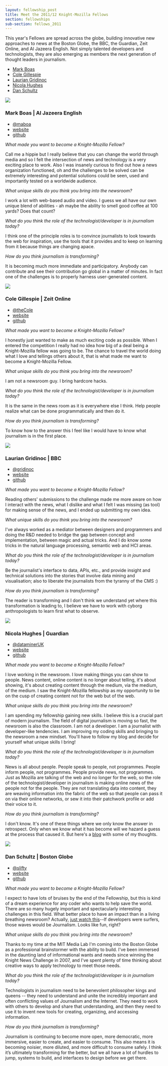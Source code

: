 ```yaml
---
layout: fellowship_post
title: Meet the 2011/12 Knight-Mozilla Fellows
section: fellowships
sub-section: fellows_2011
---
```

<p class="bodybig">This year's Fellows are spread across the globe, building innovative new approaches to news at the Boston Globe, the BBC, the Guardian, Zeit Online, and Al Jazeera English. Not simply talented developers and technologists, they are also emerging as members the next generation of thought leaders in journalism.</p>
<ul class="fellowslist">
<li><a href="#mark">Mark Boas</a>
<li><a href="#cole">Cole Gillespie</a>
<li><a href="#laurian">Laurian Gridinoc</a>
<li><a href="#nicola">Nicola Hughes</a>
<li><a href="#dan">Dan Schultz</a>
</ul>


<a name="mark"></a>
<p class="spacer"></p>
<img src="/media/img/fellows/boas.jpg" class="meet">
<h3>Mark Boas | Al Jazeera English</h3>
<ul class = "fellowstats">
<li><a href="http://www.twitter.com/maboa">@maboa</a>
<li><a href="http://happyworm.com">website</a>
<li><a href="http://github.com/maboa/">github</a>
</ul>

*What made you want to become a Knight-Mozilla Fellow?*

Call me a hippie but I really believe that you can change the world through media and so I felt the intersection of news and technology is a very exciting place to work. Also I was insanely curious to find out how a news organization functioned, oh and the challenges to be solved can be extremely interesting and potential solutions could be seen, used and importantly tested on a worldwide audience.


*What unique skills do you think you bring into the newsroom?*

I work a lot with web-based audio and video. I guess we all have our own unique blend of abilities - ah maybe the ability to smell good coffee at 100 yards? Does that count?


*What do you think the role of the technologist/developer is in journalism today?*

I think one of the principle roles is to convince journalists to look towards the web for inspiration, use the tools that it provides and to keep on learning from it because things are changing apace.


*How do you think journalism is transforming?*

It is becoming much more immediate and participatory. Anybody can contribute and see their contribution go global in a matter of minutes. In fact one of the challenges is to properly harness user-generated content.

<a name="cole"></a>
<p class="spacer"></p>
<img src="/media/img/fellows/cole.jpg" class="meet">
<h3>Cole Gillespie | Zeit Online</h3>
<ul class = "fellowstats">
<li><a href="http://www.twitter.com/theCole">@theCole</a>
<li><a href="http://www.colegillespie.com">website</a>
<li><a href="github.com/coleGillespie">github</a>
</ul>

*What made you want to become a Knight-Mozilla Fellow?*

I honestly just wanted to make as much exciting code as possible. When I entered the competition I really had no idea how big of a deal being a Knight-Mozilla fellow was going to be. The chance to travel the world doing what I love and tellings others about it, that is what made me want to become a Knight-Mozilla Fellow.

*What unique skills do you think you bring into the newsroom?*

I am not a newsroom guy. I bring hardcore hacks.

*What do you think the role of the technologist/developer is in journalism today?*

It is the same in the news room as it is everywhere else I think. Help people realize what can be done programmatically and then do it.

*How do you think journalism is transforming?*

To know how to the answer this I feel like I would have to know what journalism is in the first place. 

<a name="laurian"></a>
<p class="spacer"></p>
<img src="/media/img/fellows/laurian.jpg" class="meet">
<h3>Laurian Gridinoc | BBC</h3>
<ul class = "fellowstats">
<li><a href="http://www.twitter.com/gridinoc">@gridinoc</a>
<li><a href="http://namebound.com">website</a>
<li><a href="http://github.com/laurian">github</a>
</ul>

*What made you want to become a Knight-Mozilla Fellow?*

Reading others' submissions to the challenge made me more aware on how I interact with the news, what I dislike and what I felt I was missing (as tool) for making sense of the news, and I ended up submitting my own idea.

*What unique skills do you think you bring into the newsroom?*

I've always worked as a mediator between designers and programmers and doing the R&D needed to bridge the gap between concept and implementation, between magic and actual tricks. And I do know some tricks in the natural language processing, semantic web and HCI areas.

*What do you think the role of the technologist/developer is in journalism today?*

Be the journalist's interface to data, APIs, etc., and provide insight and technical solutions into the stories that involve data mining and visualisation; also to liberate the journalists from the tyranny of the CMS :)

*How do you think journalism is transforming?*

The reader is transforming and I don't think we understand yet where this transformation is leading to, I believe we have to work with  cyborg anthropologists to learn first what to observe.

<a name="nicola"></a>
<p class="spacer"></p>
<img src="/media/img/fellows/nicola.jpg" class="meet">
<h3>Nicola Hughes | Guardian</h3>
<ul class = "fellowstats">
<li><a href="http://www.twitter.com/dataminerUK">@dataminerUK</a>
<li><a href="http://datamineruk.com/">website</a>
<li><a href="https://github.com/DataMinerUK">github</a>
</ul>

*What made you want to become a Knight-Mozilla Fellow?*

I love working in the newsroom. I love making things you can show to people. News content, online content is no longer about telling, it's about showing, it's about creating content through the medium, via the medium, of the medium. I saw the Knight-Mozilla fellowship as my opportunity to be on the cusp of creating content not for the web but of the web.

*What unique skills do you think you bring into the newsroom?*

I am spending my fellowship gaining new skills. I believe this is a crucial part of modern journalism. The field of digital journalism is moving so fast, the newsroom is also the classroom. I am not a developer. I am a journalist with developer-like tendencies. I am improving my coding skills and bringing to the newsroom a new mindset. You'll have to follow my blog and decide for yourself what unique skills I bring!

*What do you think the role of the technologist/developer is in
journalism today?*

News is all about people. People speak to people, not programmes. People inform people, not programmes. People provide news, not programmes. Just as Mozilla are talking of the web and no longer for the web, so the role of the technologist/developer in journalism is making online news of the people not for the people. They are not translating data into content, they are weaving information into the fabric of the web so that people can pass it on via their online networks, or sew it into their patchwork profile or add their voice to it.

*How do you think journalism is transforming?*

I don't know. It's one of these things where we only know the answer in retrospect. Only when we know what it has become will we hazard a guess at the process that caused it. But here's a <a href="http://datamineruk.com/2012/03/01/so-what-is-open-journalism-doxa-hyperplanes-and-the-intersection-of-journalism-and-technology/">blog</a> with some of my thoughts.

<a name="dan"></a>
<p class="spacer"></p>
<img src="/media/img/fellows/dan.jpg" class="meet">
<h3>Dan Schultz | Boston Globe</h3>
<ul class = "fellowstats">
<li><a href="http://www.twitter.com/slifty">@slifty</a>
<li><a href="http://slifty.com/">website</a>
<li><a href="https://github.com/slifty">github</a>
</ul>

*What made you want to become a Knight-Mozilla Fellow?*

I expect to have lots of bruises by the end of the Fellowship, but this is kind of a dream experience for any coder who wants to help save the world.  There are so many hugely important and spectacularly interesting challenges in this field.  What better place to have an impact than in a living breathing newsroom?  Actually, <a href="http://vimeo.com/35328567">just watch this</a>--If developers were surfers, those waves would be Journalism.  Looks like fun, right?

*What unique skills do you think you bring into the newsroom?*

Thanks to my time at the MIT Media Lab I'm coming into the Boston Globe as a professional brainstormer with the ability to build.  I've been immersed in the daunting land of informational wants and needs since winning the Knight News Challenge in 2007, and I've spent plenty of time thinking about creative ways to apply technology to meet those needs.

*What do you think the role of the technologist/developer is in
journalism today?*

Technologists in journalism need to be benevolent philosopher kings and queens -- they need to understand and unite the incredibly important and often conflicting values of Journalism and the Internet.  They need to work with others to develop and share that understanding, and then they need to use it to invent new tools for creating, organizing, and accessing information.

*How do you think journalism is transforming?*

Journalism is continuing to become more open, more democratic, more immersive, easier to create, and easier to consume.  This also means it is becoming noisier, more diluted, and more difficult to consume safely.  I think it’s ultimately transforming for the better, but we all have a lot of hurdles to jump, systems to build, and interfaces to design before we get there.